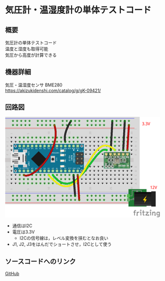 # 気圧計・温湿度計の単体テストコード
## 概要
気圧計の単体テストコード  
温度と湿度も取得可能  
気圧から高度が計算できる


## 機器詳細
気圧・温湿度センサ BME280  
https://akizukidenshi.com/catalog/g/gK-09421/


## 回路図
![](../../Schematic/PNG/BarometerThermohygrometer.png)

+ 通信はI2C
+ 電圧は3.3V
	- I2Cの信号線は，レベル変換を挟むとなお良い
+ J1, J2, J3をはんだでショートさせ，I2Cとして使う

## ソースコードへのリンク
[GitHub](https://github.com/meltingrabbit/CanSatForHighSchoolStudents/tree/master/Arduino/Test_Barometer_Thermohygrometer)
